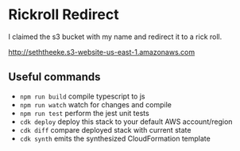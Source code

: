 # Rickroll Redirect

I claimed the s3 bucket with my name and redirect it to a rick roll.

http://seththeeke.s3-website-us-east-1.amazonaws.com

## Useful commands

 * `npm run build`   compile typescript to js
 * `npm run watch`   watch for changes and compile
 * `npm run test`    perform the jest unit tests
 * `cdk deploy`      deploy this stack to your default AWS account/region
 * `cdk diff`        compare deployed stack with current state
 * `cdk synth`       emits the synthesized CloudFormation template

